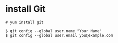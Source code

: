 # install Git

```
# yum install git
```

```
$ git config --global user.name "Your Name"
$ git config --global user.email you@example.com
```
